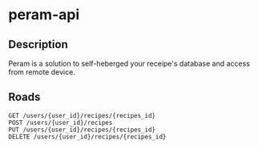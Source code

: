 # peram-api

## Description

Peram is a solution to self-heberged your receipe's database and access from remote device.

## Roads
```http
GET /users/{user_id}/recipes/{recipes_id}
POST /users/{user_id}/recipes
PUT /users/{user_id}/recipes/{recipes_id}
DELETE /users/{user_id}/recipes/{recipes_id}
```
